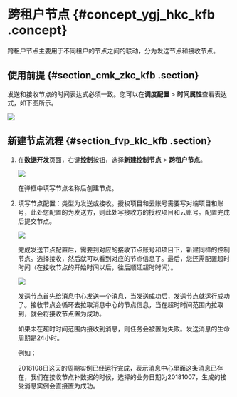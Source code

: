 # 跨租户节点 {#concept_ygj_hkc_kfb .concept}

跨租户节点主要用于不同租户的节点之间的联动，分为发送节点和接收节点。

## 使用前提 {#section_cmk_zkc_kfb .section}

发送和接收节点的时间表达式必须一致。您可以在**调度配置** \> **时间属性**查看表达式，如下图所示。

![](http://static-aliyun-doc.oss-cn-hangzhou.aliyuncs.com/assets/img/22651/154148296213390_zh-CN.png)

## 新建节点流程 {#section_fvp_klc_kfb .section}

1.  在**数据开发**页面，右键**控制**按钮，选择**新建控制节点** \> **跨租户节点**。

    ![](http://static-aliyun-doc.oss-cn-hangzhou.aliyuncs.com/assets/img/22651/154148296213391_zh-CN.png)

    在弹框中填写节点名称后创建节点。

2.  填写节点配置：类型为发送或接收。授权项目和云账号需要写对端项目和账号，此处您配置的为发送方，则此处写接收方的授权项目和云账号。配置完成后提交节点。

    ![](http://static-aliyun-doc.oss-cn-hangzhou.aliyuncs.com/assets/img/22651/154148296213392_zh-CN.png)

    完成发送节点配置后，需要到对应的接收节点账号和项目下，新建同样的控制节点。选择接收，然后就可以看到对应的节点信息了。最后，您还需配置超时时间（在接收节点的开始时间以后，往后顺延超时时间）。

    ![](http://static-aliyun-doc.oss-cn-hangzhou.aliyuncs.com/assets/img/22651/154148296213393_zh-CN.png)

    发送节点首先给消息中心发送一个消息，当发送成功后，发送节点就运行成功了。接收节点会循环去拉取消息中心的节点信息，当在超时时间范围内拉取到，就会将接收节点置为成功。

    如果未在超时时间范围内接收到消息，则任务会被置为失败。发送消息的生命周期是24小时。

    例如：

    2018108日这天的周期实例已经运行完成，表示消息中心里面这条消息已存在，我们在接收节点补数据的时候，选择的业务日期为20181007，生成的接受消息实例会直接置为成功。


